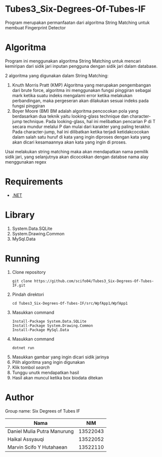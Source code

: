 # Tubes3_Six-Degrees-Of-Tubes-IF
Program merupakan permanfaatan dari algoritma String Matching untuk membuat Fingerprint Detector

# Algoritma
Program ini menggunakan algoritma String Matching untuk mencari kemiripan dari sidik jari inputan pengguna dengan sidik jari dalam database.

2 algoritma yang digunakan dalam String Matching:
1. Knuth Morris Pratt (KMP) 
Algoritma yang merupakan pengembangan dari brute force, algoritma ini menggunakan fungsi pinggiran sebagai mark ketika suatu indeks mengalami error ketika melakukan perbandingan, maka pergeseran akan dilakukan sesuai indeks pada fungsi pinggiran
2. Boyer Moore (BM)
BM adalah algoritma pencocokan pola yang berdasarkan dua teknik yaitu looking-glass technique dan character-jump technique. Pada looking-glass, hal ini melibatkan pencarian P di T secara mundur melalui P dan mulai dari karakter yang paling terakhir. Pada character-jump, hal ini dilibatkan ketika terjadi ketidakcocokan dalam salah satu huruf di kata yang ingin diproses dengan kata yang akan dicari kesamaannya akan kata yang ingin di proses.

Usai melakukan string matching maka akan mendapatkan nama pemilik sidik jari, yang selanjutnya akan dicocokkan dengan databse nama alay menggunakan regex

# Requirements
- [.NET](https://dotnet.microsoft.com/id-id/download/dotnet-framework)

# Library
1. System.Data.SQLite
2. System.Drawing.Common
3. MySql.Data
  
# Running
1. Clone repository
   ```
   git clone https://github.com/scifo04/Tubes3_Six-Degrees-Of-Tubes-IF.git
   ```
2. Pindah direktori
   ```
   cd Tubes3_Six-Degrees-Of-Tubes-IF/src/WpfApp1/WpfApp1
   ```
3. Masukkan command
   ```
   Install-Package System.Data.SQLite
   Install-Package System.Drawing.Common
   Install-Package MySql.Data 
   ```
4. Masukkan command
   ```
   dotnet run
   ```
5. Masukkan gambar yang ingin dicari sidik jarinya
6. Pilih algoritma yang ingin digunakan
7. Klik tombol _search_
8. Tunggu unutk mendapatkan hasil
9. Hasil akan muncul ketika box biodata ditekan

# Author
Group name: Six Degrees of Tubes IF

|Nama	                |NIM
|---------------------|--------
|Daniel Mulia Putra Manurung	    |13522043
|Haikal Assyauqi	  |13522052
|Marvin Scifo Y Hutahaean	|13522110
